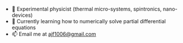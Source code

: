 - 👀 Experimental physicist (thermal micro-systems, spintronics, nano-devices)
- 🌱 Currently learning how to numerically solve partial differential equations
- 📫 Email me at ajf1006@gmail.com


<!---
ajf1006/ajf1006 is a ✨ special ✨ repository because its `README.md` (this file) appears on your GitHub profile.
You can click the Preview link to take a look at your changes.
--->
